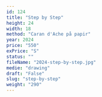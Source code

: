 ```yaml
---
id: 124
title: "Step by Step"
height: 24
width: 18
method: "Caran d'Ache på papir"
year: 2024
price: "550"
exPrice: "S"
status: ""
fileName: "2024-step-by-step.jpg"
medie: "drawing"
draft: "False"
slug: "step-by-step"
weight: "290"
---
```

